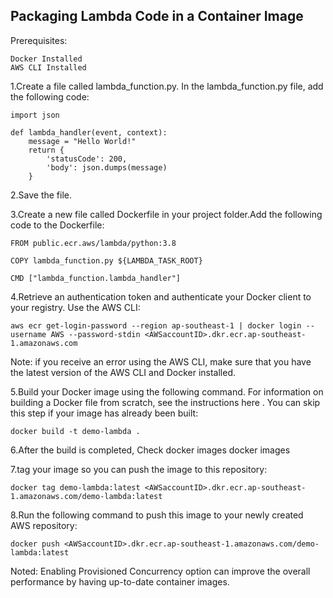 ## Packaging Lambda Code in a Container Image

Prerequisites:

    Docker Installed
    AWS CLI Installed

1.Create a file called lambda_function.py.
In the lambda_function.py file, add the following code:

    import json

    def lambda_handler(event, context):
        message = "Hello World!"
        return {
            'statusCode': 200,
            'body': json.dumps(message)
        }

2.Save the file.

3.Create a new file called Dockerfile in your project folder.Add the following code to the Dockerfile:

    FROM public.ecr.aws/lambda/python:3.8

    COPY lambda_function.py ${LAMBDA_TASK_ROOT}

    CMD ["lambda_function.lambda_handler"]

4.Retrieve an authentication token and authenticate your Docker client to your registry.
Use the AWS CLI:

    aws ecr get-login-password --region ap-southeast-1 | docker login --username AWS --password-stdin <AWSaccountID>.dkr.ecr.ap-southeast-1.amazonaws.com

Note: if you receive an error using the AWS CLI, make sure that you have the latest version of the AWS CLI and Docker installed.

5.Build your Docker image using the following command. For information on building a Docker file from scratch,
see the instructions here . You can skip this step if your image has already been built:

    docker build -t demo-lambda .

6.After the build is completed, Check docker images
docker images

7.tag your image so you can push the image to this repository:

    docker tag demo-lambda:latest <AWSaccountID>.dkr.ecr.ap-southeast-1.amazonaws.com/demo-lambda:latest

8.Run the following command to push this image to your newly created AWS repository:

    docker push <AWSaccountID>.dkr.ecr.ap-southeast-1.amazonaws.com/demo-lambda:latest

Noted: Enabling Provisioned Concurrency option can improve the overall performance by having up-to-date container images.
